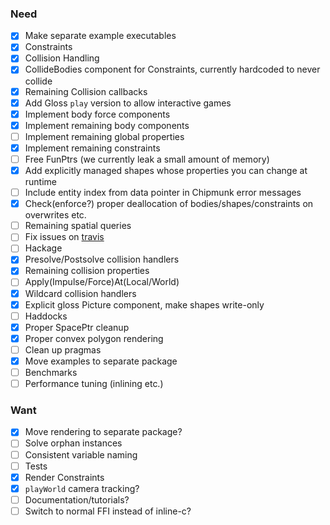 ### Need
- [x] Make separate example executables
- [x] Constraints
- [x] Collision Handling
- [x] CollideBodies component for Constraints, currently hardcoded to never collide
- [x] Remaining Collision callbacks
- [x] Add Gloss `play` version to allow interactive games
- [x] Implement body force components
- [x] Implement remaining body components
- [ ] Implement remaining global properties
- [x] Implement remaining constraints
- [ ] Free FunPtrs (we currently leak a small amount of memory)
- [x] Add explicitly managed shapes whose properties you can change at runtime
- [ ] Include entity index from data pointer in Chipmunk error messages
- [x] Check(enforce?) proper deallocation of bodies/shapes/constraints on overwrites etc.
- [ ] Remaining spatial queries
- [ ] Fix issues on [travis](https://travis-ci.org/jonascarpay/phycs)
- [ ] Hackage
- [x] Presolve/Postsolve collision handlers
- [x] Remaining collision properties
- [ ] Apply(Impulse/Force)At(Local/World)
- [x] Wildcard collision handlers
- [x] Explicit gloss Picture component, make shapes write-only
- [ ] Haddocks
- [x] Proper SpacePtr cleanup
- [x] Proper convex polygon rendering
- [ ] Clean up pragmas
- [x] Move examples to separate package
- [ ] Benchmarks
- [ ] Performance tuning (inlining etc.)

### Want
- [x] Move rendering to separate package?
- [ ] Solve orphan instances
- [ ] Consistent variable naming
- [ ] Tests
- [x] Render Constraints
- [x] `playWorld` camera tracking?
- [ ] Documentation/tutorials?
- [ ] Switch to normal FFI instead of inline-c?
